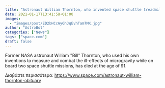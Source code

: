 ```yaml
---
title: "Astronaut William Thornton, who invented space shuttle treadmill, dies at 91"
date: 2021-01-17T13:41:58+01:00
images:
  - "images/post/ED2bHCcAyGhJqEvhTam7MK.jpg"
author: "AstroBot"
categories: ["News"]
tags: ["space.com"]
draft: false
---
```


Former NASA astronaut William "Bill" Thornton, who used his own inventions to measure and combat the ill-effects of microgravity while on board two space shuttle missions, has died at the age of 91. 

Διαβάστε περισσότερα: https://www.space.com/astronaut-william-thornton-obituary
